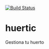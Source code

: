 [![Build Status](https://travis-ci.org/viktorKhan/huertic.svg?branch=master)](https://travis-ci.org/viktorKhan/huertic)

# huertic
Gestiona tu huerto
